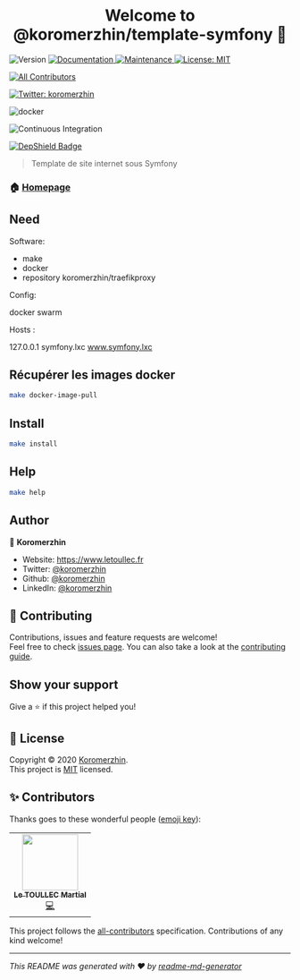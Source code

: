 <h1 align="center">Welcome to @koromerzhin/template-symfony 👋</h1>
<img alt="Version" src="https://img.shields.io/badge/version-1.0.0-blue.svg?cacheSeconds=2592000" />
<a href="https://github.com/koromerzhin/template-symfony#readme">
  <img alt="Documentation" src="https://img.shields.io/badge/documentation-yes-brightgreen.svg" target="_blank" />
</a>
  
<a href="https://github.com/koromerzhin/template-symfony/graphs/commit-activity">
  <img alt="Maintenance" src="https://img.shields.io/badge/Maintained%3F-yes-green.svg" target="_blank" />
</a>
  
<a href="https://github.com/koromerzhin/template-symfony/blob/master/LICENSE">
  <img alt="License: MIT" src="https://img.shields.io/badge/License-MIT-yellow.svg" target="_blank" />
</a>
  
<!-- ALL-CONTRIBUTORS-BADGE:START - Do not remove or modify this section -->
<a href="#-contributors"><img src="https://img.shields.io/badge/all_contributors-1-orange.svg?style=flat-square" alt="All Contributors" /></a>
<!-- ALL-CONTRIBUTORS-BADGE:END -->

<a href="https://twitter.com/koromerzhin">
  <img alt="Twitter: koromerzhin" src="https://img.shields.io/twitter/follow/koromerzhin.svg?style=social" target="_blank" />
</a>
  

![docker](https://github.com/koromerzhin/template-symfony/workflows/docker/badge.svg?branch=develop)

![Continuous Integration](https://github.com/koromerzhin/template-symfony/workflows/Continuous%20Integration/badge.svg?branch=develop)

[![DepShield Badge](https://depshield.sonatype.org/badges/koromerzhin/template-symfony/depshield.svg)](https://depshield.github.io)

> Template de site internet sous Symfony

### 🏠 [Homepage](https://github.com/koromerzhin/template-symfony#readme)

## Need
Software:
 - make
 - docker
 - repository koromerzhin/traefikproxy

Config: 

docker swarm

Hosts : 

127.0.0.1 symfony.lxc www.symfony.lxc

## Récupérer les images docker

``` sh
make docker-image-pull
```

## Install

```sh
make install
```

## Help

```sh
make help
```

## Author

👤 **Koromerzhin**

* Website: https://www.letoullec.fr
* Twitter: [@koromerzhin](https://twitter.com/koromerzhin)
* Github: [@koromerzhin](https://github.com/koromerzhin)
* LinkedIn: [@koromerzhin](https://linkedin.com/in/koromerzhin)

## 🤝 Contributing

Contributions, issues and feature requests are welcome!<br />Feel free to check [issues page](https://github.com/koromerzhin/template-symfony/issues). You can also take a look at the [contributing guide](https://github.com/koromerzhin/template-symfony/blob/main/CONTRIBUTING.md).

## Show your support

Give a ⭐️ if this project helped you!

## 📝 License

Copyright © 2020 [Koromerzhin](https://github.com/koromerzhin).<br />
This project is [MIT](https://github.com/koromerzhin/template-symfony/blob/main/LICENSE) licensed.

## ✨ Contributors

Thanks goes to these wonderful people ([emoji key](https://allcontributors.org/docs/en/emoji-key)):

<!-- ALL-CONTRIBUTORS-LIST:START - Do not remove or modify this section -->
<!-- prettier-ignore-start -->
<!-- markdownlint-disable -->
<table>
  <tr>
    <td align="center"><a href="https://github.com/koromerzhin"><img src="https://avatars0.githubusercontent.com/u/308012?v=4?s=100" width="100px;" alt=""/><br /><sub><b>Le TOULLEC Martial</b></sub></a><br /><a href="https://github.com/koromerzhin/template-symfony/commits?author=koromerzhin" title="Code">💻</a></td>
  </tr>
</table>

<!-- markdownlint-restore -->
<!-- prettier-ignore-end -->

<!-- ALL-CONTRIBUTORS-LIST:END -->

This project follows the
[all-contributors](https://github.com/all-contributors/all-contributors)
specification. Contributions of any kind welcome!

---

_This README was generated with ❤️ by
[readme-md-generator](https://github.com/kefranabg/readme-md-generator)_
